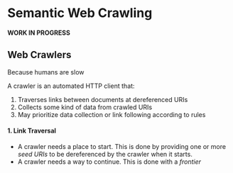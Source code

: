 # Semantic Web Crawling #

**WORK IN PROGRESS**

## Web Crawlers
Because humans are slow

A crawler is an automated HTTP client that:

1. Traverses links between documents at dereferenced URIs
2. Collects some kind of data from crawled URIs
3. May prioritize data collection or link following according to rules

#### 1. Link Traversal ####

- A crawler needs a place to start.  This is done by providing one or more *seed URIs* to be dereferenced by the crawler when it starts.
- A crawler needs a way to continue.  This is done with a *frontier*
